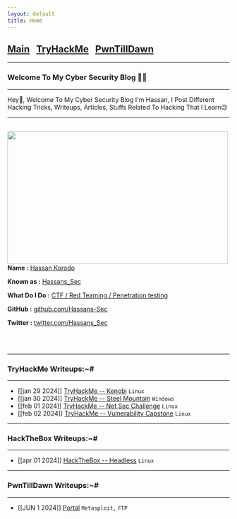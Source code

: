```yaml
---
layout: default
title: Home
---
```

<h2 class="mume-header" id="mainindexhtml-nbspnbsp-contactcontacthtml"><a href="./index.html">Main</a>&#xA0;&#xA0;&#xA0;<a href="/Posts/THM/index.html">TryHackMe</a>&#xA0;&#xA0;&#xA0;<a href="/Posts/PwnTillDawn/index.html">PwnTillDawn</a></h2>
<script src="https://tryhackme.com/badge/2189524"></script>

* * *
### Welcome To My Cyber Security Blog 😮‍💨
* * *

Hey👋, Welcome To My Cyber Security Blog I'm Hassan, I Post Different Hacking Tricks, Writeups, Articles, Stuffs Related To Hacking That I Learn😉

<hr>
<br>
<img style="padding-right: 30px;" align="left"  width="500" height="300" src="https://github.com/Hassans-Sec/Hassans-sec.github.io/assets/139691745/435af8d5-fd69-4b4c-bf47-132a9737b1ef">
<br>
<p><strong>Name :</strong> <a href="#">Hassan Korodo</a></p>
<p><strong>Known as :</strong> <a href="#">Hassans_Sec</a></p>
<p><strong>What Do I Do :</strong> <a href="#">CTF / Red Teaming / Penetration testing</a></p>
<p><strong>GitHub :</strong> <a href="https://github.com/Hassans-Sec">github.com/Hassans-Sec</a></p>
<p><strong>Twitter :</strong> <a href="https://twitter.com/Hassans_Sec">twitter.com/Hassans_Sec</a></p>
<br clear="left">
<br clear="left">


* * *
### **TryHackMe Writeups:~#**
* * *

- [[jan 29 2024]] [TryHackMe -- Kenobi](https://hassans-sec.github.io/Posts/THM/Kenobi.html) `Linux`
- [[jan 30 2024]] [TryHackMe -- Steel Mountain](https://hassans-sec.github.io/Posts/THM/Steel-Mountain.html) `Windows`
- [[feb 01 2024]] [TryHackMe -- Net Sec Challenge](https://hassans-sec.github.io/Posts/THM/Net-Sec-challenge.html) `Linux`
- [[feb 02 2024]] [TryHackMe -- Vulnerability Capstone](https://hassans-sec.github.io/Posts/THM/Vulnerability-Capstone.html) `Linux`



* * *
### **HackTheBox Writeups:~#**
* * *
- [[apr 01 2024]] [HackTheBox -- Headless](https://hassans-sec.github.io/Posts/HTB/Headless.html) `Linux`



* * *
### **PwnTillDawn Writeups:~#**
* * *
- [[JUN 1 2024]] [Portal](https://hassans-sec.github.io/Posts/PwnTillDawn/Portal.html) `Metasploit,` `FTP`

